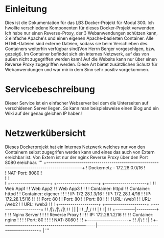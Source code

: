 # Einleitung
Dies ist die Dokumentation für das LB3 Docker-Projekt für Modul 300. Ich hwollte verschiedene Komponenten für dieses Docker-Projekt verwenden. Ich habe nur einen Reverse-Proxy, der 3 Webanwendungen schützen kann, 2 einfache Apache's und einen eigenen Apache-basierten Container. Alle HTML-Dateien sind externe Dateien, sodass sie beim Verschieben des Containers weiterhin verfügbar sind(Von Herrn Berger vorgeschlgen, bzw. gezeigt). Im Container befindet sich ein internes Netzwerk, auf das von außen nicht zugegriffen werden kann! Auf die Website kann nur über einen Reverse Proxy zugegriffen werden. Diese Art bietet zusätzlichen Schutz für Webanwendungen und war mir in dem Sinn sehr positiv vorgekommen.
# Servicebeschreibung
Dieser Service ist ein einfacher Webserver bei dem die Unterseiten auf verschidenen Server liegen. So kann man beispielsweise einen Blog und ein Wiki auf der genau gleichen IP haben!
# Netzwerkübersicht
Dieses Dockerprojekt hat ein Internes Netzwerk welches nur von den Containern selbst zugegrifen werden kann und eines das auch von Extern ereichbar ist. Von Extern ist nur der nginx Reverse Proxy über den Port 8080 ereichbar.
'''
+------------------------------------------------------------------------------------------------+
! Dockernetz - 172.28.0.0/16                                                                     !  
! NAT-Port: 8080                                                                                 !	
!                                                                                                !	
!    +--------------------+          +---------------------+          +---------------------+    !
!    ! Web App1           !          ! Web App2            !          ! Web App3            !    !
!    ! Container: httpd   !          ! Container: httpd    !          ! Container: eigener  !    !
!    ! IP: 172.28.1.3/16  !          ! IP: 172.28.1.4/16   !          ! IP: 172.28.1.5/16   !    !
!    ! Port: 80           !          ! Port: 80            !          ! Port: 80            !    !
!    ! URL: /web1         !          ! URL: /web2          !          ! URL: /web3          !    !
!    +--------------------+          +---------------------+          +---------------------+    !
!                       /|\                    /|\                    /|\                        !
!                        |                      |                      |                         !
!                        \______________________|______________________/                         !
!                                               |                                                !
!                                               |                                                !
!                                    +----------|----------+                                     !
!                                    ! Nginx Server        !                                     !
!                                    ! Reverse Proxy       !                                     !
!                                    ! IP: 172.28.1.2/16   !                                     !
!                                    ! Container: nginx    !                                     !
!                                    ! Port: 80            !                                     !
!                                    ! NAT: 8080           !                                     !
!                                    +---------------------+                                     !
!                                              /|\                                               !
!                                               |                                                !
+-----------------------------------------------|------------------------------------------------+
                                                |
'''
